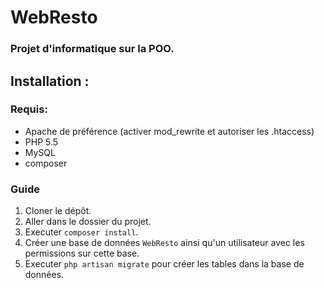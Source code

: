 # WebResto
### Projet d'informatique sur la POO.

## Installation :
### Requis:
- Apache de préférence (activer mod_rewrite et autoriser les .htaccess)
- PHP 5.5
- MySQL
- composer

### Guide
1. Cloner le dépôt.
2. Aller dans le dossier du projet.
3. Executer `composer install`.
4. Créer une base de données `WebResto` ainsi qu'un utilisateur avec les permissions sur cette base.
5. Executer `php artisan migrate` pour créer les tables dans la base de données.